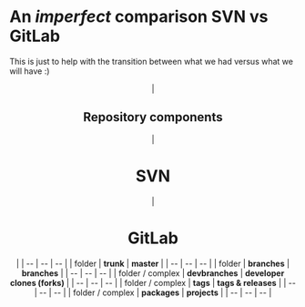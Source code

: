 <h1>An <i>imperfect</i> comparison SVN vs GitLab</h1>

This is just to help with the transition between what we had versus what we will have :)

<CENTER>
| <h2>Repository components</h2> | <h1><b>SVN</b></h1> | <h1><b>GitLab</b></h1> |
| -- | -- | -- |
| folder | <b>trunk</b> | <b>master</b> |
| -- | -- | -- |
| folder | <b>branches</b> | <b>branches</b> |
| -- | -- | -- |
| folder / complex | <b>devbranches</b> | <b>developer clones (forks)</b> |
| -- | -- | -- |
| folder / complex | <b>tags</b> | <b>tags & releases</b> |
| -- | -- | -- |
| folder / complex | <b>packages</b> | <b>projects</b> |
| -- | -- | -- |
</CENTER>
